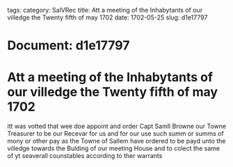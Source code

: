 tags: 
category: SalVRec
title: Att a meeting of the Inhabytants of our villedge the Twenty fifth of may 1702
date: 1702-05-25
slug: d1e17797




# Document: d1e17797


# Att a meeting of the Inhabytants of our villedge the Twenty fifth of may 1702 

itt was votted that wee doe appoint and order Capt Samll Browne our Towne Treasurer to be our Recevar for us and for our use such summ or summs of mony or other pay as the Towne of Sallem have ordered to be payd unto the villedge towards the Bulding of our meeting House and to colect the same of yt seaverall counstables according to ther warrants
